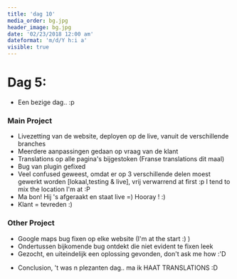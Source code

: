 ```yaml
---
title: 'dag 10'
media_order: bg.jpg
header_image: bg.jpg
date: '02/23/2018 12:00 am'
dateformat: 'm/d/Y h:i a'
visible: true
---
```


# Dag 5: 

- Een bezige dag.. :p

### Main Project

- Livezetting van de website, deployen op de live, vanuit de verschillende branches
- Meerdere aanpassingen gedaan op vraag van de klant
- Translations op alle pagina's bijgestoken (Franse translations dit maal)
- Bug van plugin gefixed
- Veel confused geweest, omdat er op 3 verschillende delen moest gewerkt worden [lokaal,testing & live], vrij verwarrend at first :p I tend to mix the location I'm at :P
- Ma bon! Hij 's afgeraakt en staat live =) Hooray ! :)
- Klant = tevreden :)

### Other Project

- Google maps bug fixen op elke website (I'm at the start :) )
- Ondertussen bijkomende bug ontdekt die niet evident te fixen leek
- Gezocht, en uiteindelijk een oplossing gevonden, don't ask me how :'D


* Conclusion, 't was n plezanten dag.. ma ik HAAT TRANSLATIONS :D


    


